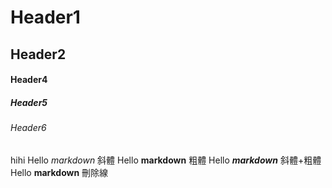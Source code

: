 # Header1
## Header2

#### Header4
##### Header5
###### Header6
hihi
Hello *markdown* 斜體
Hello **markdown** 粗體
Hello ***markdown*** 斜體+粗體
Hello __markdown__ 刪除線
